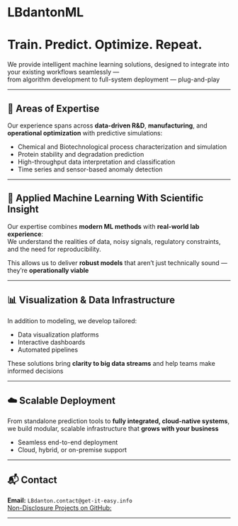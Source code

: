 # LBdantonML


# Train. Predict. Optimize. Repeat.

We provide intelligent machine learning solutions, designed to integrate into your existing workflows seamlessly —  
from algorithm development to full-system deployment — plug-and-play

---

## 🔬 Areas of Expertise

Our experience spans across **data-driven R&D**, **manufacturing**, and **operational optimization** with predictive simulations:

- Chemical and Biotechnological process characterization and simulation  
- Protein stability and degradation prediction  
- High-throughput data interpretation and classification  
- Time series and sensor-based anomaly detection  

---

## 🧠 Applied Machine Learning With Scientific Insight

Our expertise combines **modern ML methods** with **real-world lab experience**:  
We understand the realities of data, noisy signals, regulatory constraints, and the need for reproducibility.

This allows us to deliver **robust models** that aren’t just technically sound — they’re **operationally viable**

---

## 📊 Visualization & Data Infrastructure

In addition to modeling, we develop tailored:

- Data visualization platforms  
- Interactive dashboards  
- Automated pipelines  

These solutions bring **clarity to big data streams** and help teams make informed decisions

---

## ☁️ Scalable Deployment

From standalone prediction tools to **fully integrated, cloud-native systems**,  
we build modular, scalable infrastructure that **grows with your business**

- Seamless end-to-end deployment  
- Cloud, hybrid, or on-premise support

---

## 📬 Contact

**Email:** `LBdanton.contact@get-it-easy.info`  
[Non-Disclosure Projects on GitHub:](https://github.com/adg88lu)

---
